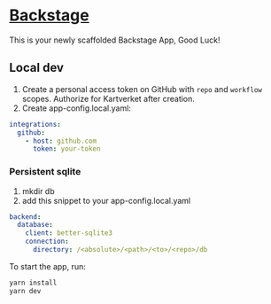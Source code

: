 # [Backstage](https://backstage.io)

This is your newly scaffolded Backstage App, Good Luck!

## Local dev 

1. Create a personal access token on GitHub with `repo` and `workflow` scopes. Authorize for Kartverket after creation.
2. Create app-config.local.yaml:
```yaml
integrations:
  github:
    - host: github.com
      token: your-token
```
### Persistent sqlite

1. mkdir db
2. add this snippet to your app-config.local.yaml

```yaml
backend:
  database:
    client: better-sqlite3
    connection:
      directory: /<absolute>/<path>/<to>/<repo>/db
```

To start the app, run:

```sh
yarn install
yarn dev
```
